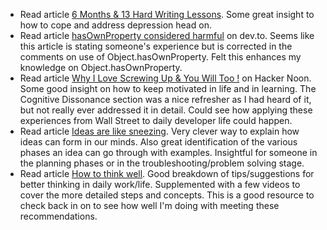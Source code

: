 - Read article [6 Months & 13 Hard Writing Lessons](https://word-savant.com/2017/08/01/6-months-13-hard-writing-lessons/). Some great insight to how to cope and address depression head on.
- Read article [hasOwnProperty considered harmful](https://dev.to/dexygen/hasownproperty-considered-harmful-5337) on dev.to. Seems like this article is stating someone's experience but is corrected in the comments on use of Object.hasOwnProperty. Felt this enhances my knowledge on Object.hasOwnProperty.
- Read article [Why I Love Screwing Up & You Will Too !](https://hackernoon.com/why-i-love-screwing-up-you-should-too-a0665bdf998) on Hacker Noon. Some good insight on how to keep motivated in life and in learning. The Cognitive Dissonance section was a nice refresher as I had heard of it, but not really ever addressed it in detail. Could see how applying these experiences from Wall Street to daily developer life could happen.
- Read article [Ideas are like sneezing](https://hackernoon.com/ideas-are-like-sneezing-1fd3ff3db930). Very clever way to explain how ideas can form in our minds. Also great identification of the various phases an idea can go through with examples. Insightful for someone in the planning phases or in the troubleshooting/problem solving stage.
- Read article [How to think well](https://hackernoon.com/how-to-think-well-84fa279525bd). Good breakdown of tips/suggestions for better thinking in daily work/life. Supplemented with a few videos to cover the more detailed steps and concepts. This is a good resource to check back in on to see how well I'm doing with meeting these recommendations.

